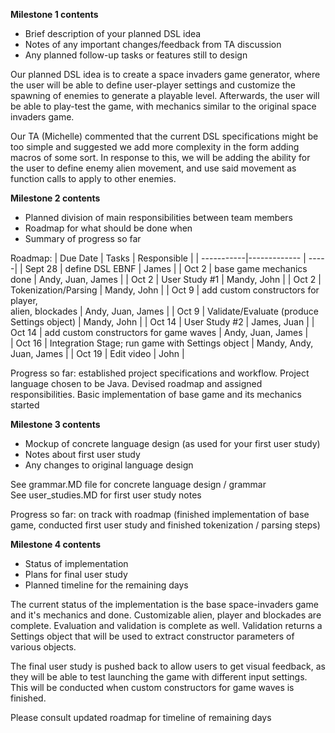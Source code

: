 **Milestone 1 contents**
- Brief description of your planned DSL idea
- Notes of any important changes/feedback from TA discussion
- Any planned follow-up tasks or features still to design


Our planned DSL idea is to create a space invaders game generator, where the user will be able to define user-player settings and customize the spawning of enemies to generate a playable level.  Afterwards, the user will be able to play-test the game, with mechanics similar to the original space invaders game.

Our TA (Michelle) commented that the current DSL specifications might be too simple and suggested we add more complexity in the form adding macros of some sort.  In response to this, we will be adding the ability for the user to define enemy alien movement, and use said movement as function calls to apply to other enemies. 

**Milestone 2 contents** 
- Planned division of main responsibilities between team members
- Roadmap for what should be done when
- Summary of progress so far

Roadmap:
| Due Date   | Tasks                                                        | Responsible  |
| -----------|-------------                                                 | -----|
| Sept 28    | define DSL EBNF                                              | James |
| Oct 2      | base game mechanics done                                     | Andy, Juan, James |
| Oct 2      | User Study #1                                                | Mandy, John  |
| Oct 2      | Tokenization/Parsing                                         | Mandy, John |
| Oct 9      | add custom constructors for player, <br> alien, blockades    | Andy, Juan, James |
| Oct 9      | Validate/Evaluate (produce Settings object)                  | Mandy, John |
| Oct 14     | User Study #2                                                | James, Juan |
| Oct 14     | add custom constructors for game waves                       | Andy, Juan, James |  
| Oct 16     | Integration Stage; run game with Settings object             | Mandy, Andy, Juan, James |
| Oct 19     | Edit video                                                   | John |

Progress so far: established project specifications and workflow.  Project language chosen to be Java.  Devised roadmap and assigned responsibilities.  Basic implementation of base game and its mechanics started

**Milestone 3 contents** 
- Mockup of concrete language design (as used for your first user study)
- Notes about first user study 
- Any changes to original language design

See grammar.MD file for concrete language design / grammar  
See user_studies.MD for first user study notes  

Progress so far: on track with roadmap (finished implementation of base game, conducted first user study and finished tokenization / parsing steps)

**Milestone 4 contents**
- Status of implementation
- Plans for final user study 
- Planned timeline for the remaining days

The current status of the implementation is the base space-invaders game and it's mechanics and done.  Customizable 
alien, player and blockades are complete.  Evaluation and validation is complete as well.  Validation returns a Settings
object that will be used to extract constructor parameters of various objects.

The final user study is pushed back to allow users to get visual feedback, as they will be able to test launching the
game with different input settings.  This will be conducted when custom constructors for game waves is finished.

Please consult updated roadmap for timeline of remaining days
